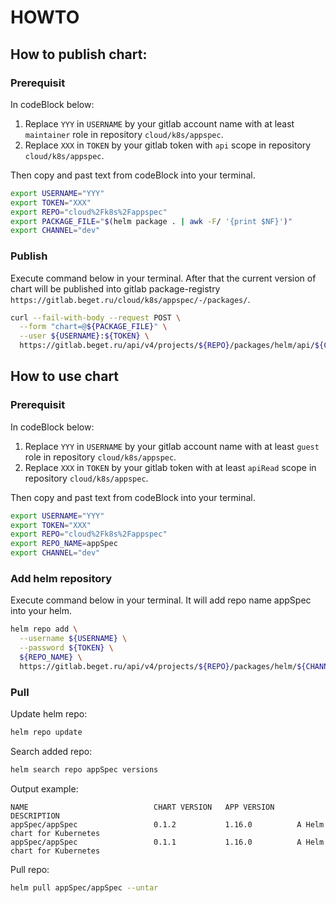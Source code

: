 # HOWTO

## How to publish chart:

### Prerequisit

In codeBlock below:
1. Replace `YYY` in `USERNAME` by your gitlab account name with at least `maintainer` role in repository `cloud/k8s/appspec`.
2. Replace `XXX` in `TOKEN` by your gitlab token with `api` scope in repository `cloud/k8s/appspec`.

Then copy and past text from codeBlock into your terminal.

``` bash
export USERNAME="YYY"
export TOKEN="XXX"
export REPO="cloud%2Fk8s%2Fappspec"
export PACKAGE_FILE="$(helm package . | awk -F/ '{print $NF}')"
export CHANNEL="dev"
```

### Publish

Execute command below in your terminal. After that the current version of chart will be published into gitlab package-registry `https://gitlab.beget.ru/cloud/k8s/appspec/-/packages/`.

``` bash
curl --fail-with-body --request POST \
  --form "chart=@${PACKAGE_FILE}" \
  --user ${USERNAME}:${TOKEN} \
  https://gitlab.beget.ru/api/v4/projects/${REPO}/packages/helm/api/${CHANNEL}/charts
```

## How to use chart

### Prerequisit

In codeBlock below:
1. Replace `YYY` in `USERNAME` by your gitlab account name with at least `guest` role in repository `cloud/k8s/appspec`.
2. Replace `XXX` in `TOKEN` by your gitlab token with at least `apiRead` scope in repository `cloud/k8s/appspec`.

Then copy and past text from codeBlock into your terminal.

``` bash
export USERNAME="YYY"
export TOKEN="XXX"
export REPO="cloud%2Fk8s%2Fappspec"
export REPO_NAME=appSpec
export CHANNEL="dev"
```

### Add helm repository

Execute command below in your terminal. It will add repo name appSpec into your helm.

``` bash
helm repo add \
  --username ${USERNAME} \
  --password ${TOKEN} \
  ${REPO_NAME} \
  https://gitlab.beget.ru/api/v4/projects/${REPO}/packages/helm/${CHANNEL}
```

### Pull

Update helm repo:

``` bash
helm repo update
```

Search added repo:

``` bash
helm search repo appSpec versions
```

Output example:

``` text
NAME                            CHART VERSION   APP VERSION     DESCRIPTION                
appSpec/appSpec                 0.1.2           1.16.0          A Helm chart for Kubernetes
appSpec/appSpec                 0.1.1           1.16.0          A Helm chart for Kubernetes
```

Pull repo:

``` bash
helm pull appSpec/appSpec --untar
```
